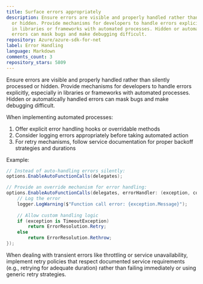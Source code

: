 ```yaml
---
title: Surface errors appropriately
description: Ensure errors are visible and properly handled rather than silently processed
  or hidden. Provide mechanisms for developers to handle errors explicitly, especially
  in libraries or frameworks with automated processes. Hidden or automatically handled
  errors can mask bugs and make debugging difficult.
repository: Azure/azure-sdk-for-net
label: Error Handling
language: Markdown
comments_count: 3
repository_stars: 5809
---
```


Ensure errors are visible and properly handled rather than silently processed or hidden. Provide mechanisms for developers to handle errors explicitly, especially in libraries or frameworks with automated processes. Hidden or automatically handled errors can mask bugs and make debugging difficult.

When implementing automated processes:
1. Offer explicit error handling hooks or overridable methods
2. Consider logging errors appropriately before taking automated action
3. For retry mechanisms, follow service documentation for proper backoff strategies and durations

Example:
```csharp
// Instead of auto-handling errors silently:
options.EnableAutoFunctionCalls(delegates);

// Provide an override mechanism for error handling:
options.EnableAutoFunctionCalls(delegates, errorHandler: (exception, context) => {
    // Log the error
    logger.LogWarning($"Function call error: {exception.Message}");
    
    // Allow custom handling logic
    if (exception is TimeoutException)
        return ErrorResolution.Retry;
    else
        return ErrorResolution.Rethrow;
});
```

When dealing with transient errors like throttling or service unavailability, implement retry policies that respect documented service requirements (e.g., retrying for adequate duration) rather than failing immediately or using generic retry strategies.
